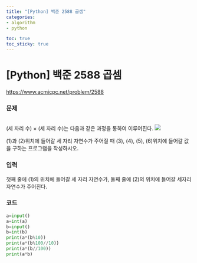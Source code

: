 ```yaml
---
title: "[Python] 백준 2588 곱셈"
categories: 
- algorithm
- python

toc: true
toc_sticky: true
---
```

# [Python] 백준 2588 곱셈
<https://www.acmicpc.net/problem/2588>

### 문제
<br> 
(세 자리 수) × (세 자리 수)는 다음과 같은 과정을 통하여 이루어진다.

<img src="https://www.acmicpc.net/upload/images/f5NhGHVLM4Ix74DtJrwfC97KepPl27s%20(1).png">

(1)과 (2)위치에 들어갈 세 자리 자연수가 주어질 때 (3), (4), (5), (6)위치에 들어갈 값을 구하는 프로그램을 작성하시오.
<br>
### __입력__<br>
첫째 줄에 (1)의 위치에 들어갈 세 자리 자연수가, 둘째 줄에 (2)의 위치에 들어갈 세자리 자연수가 주어진다.
<br>
### __코드__<br>
```python
a=input()
a=int(a)
b=input()
b=int(b)
print(a*(b%10))
print(a*(b%100//10))
print(a*(b//100))
print(a*b)
```